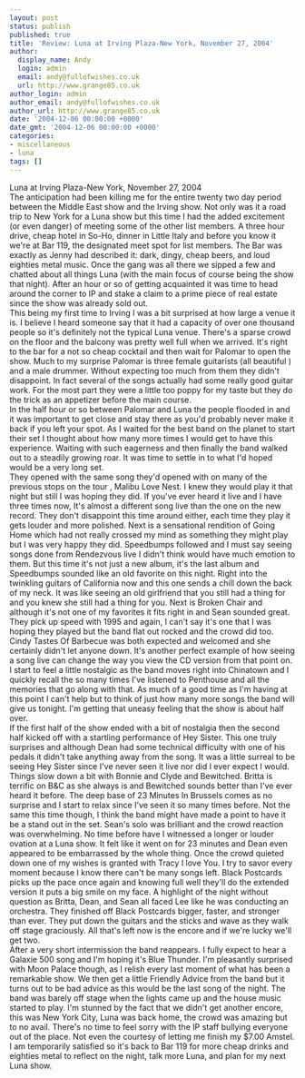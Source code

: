 ```yaml
---
layout: post
status: publish
published: true
title: 'Review: Luna at Irving Plaza-New York, November 27, 2004'
author:
  display_name: Andy
  login: admin
  email: andy@fullofwishes.co.uk
  url: http://www.grange85.co.uk
author_login: admin
author_email: andy@fullofwishes.co.uk
author_url: http://www.grange85.co.uk
date: '2004-12-06 00:00:00 +0000'
date_gmt: '2004-12-06 00:00:00 +0000'
categories:
- miscellaneous
- luna
tags: []
---
```

<p>Luna at Irving Plaza-New York, November 27, 2004<br />The anticipation had been killing me for the entire twenty two day period between the Middle East show and the Irving show. Not only was it a road trip to New York for a Luna show but this time I had the added excitement (or even danger) of meeting some of the other list members. A three hour drive, cheap hotel in So-Ho, dinner in Little Italy and before you know it we're at  Bar 119, the designated meet spot for list members. The Bar was exactly as Jenny had described it: dark, dingy, cheap beers, and loud eighties metal music. Once the gang was all there we sipped a few and chatted about all things Luna (with the main focus of course being the show that night). After an hour or so of getting acquainted it was time to head around the corner to IP and stake a claim to a prime piece of real estate since the show was already sold out.<br />This being my first time to Irving I was a bit surprised at how large a venue it is. I believe I heard someone say that it had a capacity of over one thousand people so it's definitely not the typical Luna venue. There's a sparse crowd on the floor and the balcony was pretty well full when we arrived. It's right to the bar for a not so cheap cocktail and then wait for Palomar to open the show. Much to my surprise Palomar is three female guitarists (all beautiful ) and a male drummer. Without expecting too much from them they didn't disappoint. In fact several of the songs actually had some really good guitar work. For the most part they were a little too poppy for my taste but they do the trick as an appetizer before the main course.<br />In the half hour or so between Palomar and Luna the people flooded in and it was important to get close and stay there as you'd probably never make it back if you left your spot. As I waited for the best band on the planet to start their set I thought about how many more times I would get to have this experience. Waiting with such eagerness and then finally the band walked out to a steadily growing roar. It was time to settle in to what I'd hoped would be a very long set.<br />They opened with the same song they'd opened with on many of the previous stops on the tour , Malibu Love Nest. I knew they would play it that night but still I was hoping they did. If you've ever heard it live and I have three times now, It's almost a different song live than the one on the new record. They don't disappoint this time around either, each time they play it gets louder and more polished. Next is a sensational rendition of Going Home which had not really crossed my mind as something they might play but I was very happy they did. Speedbumps followed and I must say seeing songs done from Rendezvous live I didn't think would have much emotion to them. But this time it's not just a new album, it's the last album and Speedbumps sounded like an old favorite on this night. Right into the twinkling guitars of California now and this one sends a chill down the back of my neck. It was like seeing an old girlfriend that you still had a thing for and you knew she still had a thing for you. Next is Broken Chair and although it's not one of my favorites it fits right in and Sean sounded great. They pick up speed with 1995 and again, I can't say it's one that I was hoping they played but the band flat out rocked and the crowd did too. Cindy Tastes Of Barbecue was both expected and welcomed and she certainly didn't let anyone down. It's another perfect example of how seeing a song live can change the way you view the CD version from that point on. I start to feel a little nostalgic as the band  moves right into Chinatown and I quickly recall the so many times I've listened to Penthouse and all the memories that go along with that. As much of a good time as I'm having at this point I can't help but to think of just how many more  songs the band will give us tonight. I'm getting that uneasy feeling that the show is about half over.<br />If the first half of the show ended with a bit of nostalgia then the second half kicked off with a startling performance of Hey Sister. This one truly surprises and although Dean had some technical difficulty with one of his pedals it didn't take anything away from the song. It was a little surreal to be seeing Hey Sister since I've never seen it live nor did I ever expect I would. Things slow down a bit with Bonnie and Clyde and Bewitched. Britta is terrific on B&C as she always is and Bewitched sounds better than I've ever heard it before. The deep base of 23 Minutes In Brussels comes as no surprise and I start to relax since I've seen it so many times before. Not the same this time though, I think the band might have made a point to have it be a stand out in the set. Sean's solo was brilliant and the crowd reaction was overwhelming. No time before have I witnessed a longer or louder ovation at a Luna show. It felt like it went on for 23 minutes and Dean even appeared to be embarrassed by the whole thing. Once the crowd quieted down one of my wishes is granted with Tracy I love You. I try to savor every moment because I know there can't be many songs left. Black Postcards picks up the pace once again and knowing full well they'll do the extended version it puts a big smile on my face. A highlight of the night without question as Britta, Dean, and Sean all faced Lee like he was conducting an orchestra. They finished off Black Postcards bigger, faster, and stronger than ever. They put down the guitars and the sticks and wave as they walk off stage graciously. All that's left now is the encore and if we're lucky we'll get two.<br />After a very short intermission the band reappears. I fully expect to hear a Galaxie 500 song and I'm hoping it's Blue Thunder. I'm pleasantly surprised with Moon Palace though, as I  relish every last moment of what has been a remarkable show. We then get a little Friendly Advice from the band but it turns out to be bad advice as this would be the last song of the night. The band was barely off stage when the lights came up and the house music started to play. I'm stunned by the fact that we didn't get another encore, this was New York City, Luna was back home, the crowd was amazing but to no avail. There's no time to feel sorry with the IP staff bullying everyone out of the place. Not even the courtesy of letting me finish my $7.00 Amstel. <br />I am temporarily satisfied so it's back to Bar 119 for more cheap drinks and eighties metal to reflect on the night, talk more Luna, and plan for my next Luna show.</p>
